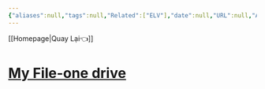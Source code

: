 ```yaml
---
{"aliases":null,"tags":null,"Related":["ELV"],"date":null,"URL":null,"Author":null,"dg-publish":true,"permalink":"/Electric Engineer/Hệ Thống Điện Thoại/","dgPassFrontmatter":true,"noteIcon":"2","created":"2023-12-26T16:19:19.252+07:00","updated":"2023-12-26T16:21:04.616+07:00"}
---
```




[[Homepage\|Quay Lại👈]]
# [My File-one drive](https://onedrive.live.com/?id=5789757131C7DAFA%21107282&cid=5789757131C7DAFA)
